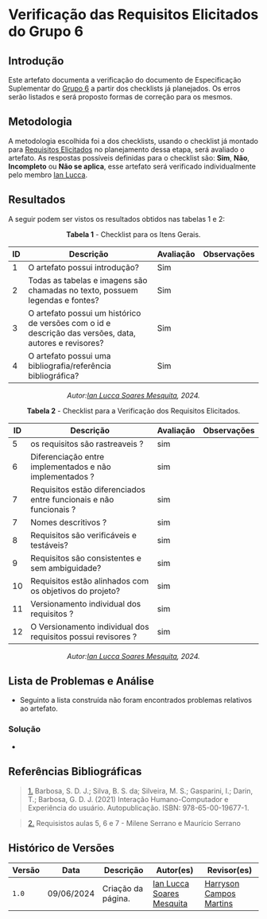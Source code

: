 # Verificação das Requisitos Elicitados do Grupo 6

## Introdução

Este artefato documenta a verificação do documento de Especificação Suplementar do [Grupo 6](https://requisitos-de-software.github.io/2024.1-Firefox/) a partir dos checklists já planejados. Os erros serão listados e será proposto formas de correção para os mesmos.


## Metodologia

A metodologia escolhida foi a dos checklists, usando o checklist já montado para [Requisitos Elicitados](docs/Verificacao/entrega2/planejamento_entr_2.m) no planejamento dessa etapa, será avaliado o artefato. As respostas possíveis definidas para o checklist são:
**Sim**, **Não**, **Incompleto** ou **Não se aplica**, esse artefato será verificado individualmente pelo membro  [Ian Lucca](https://github.com/IanLucca12).



## Resultados

A seguir podem ser vistos os resultados obtidos nas tabelas 1 e 2: 

<center>

**Tabela 1** - Checklist para os Itens Gerais.

| ID  | Descrição                                                                                              | Avaliação | Observações |
| --- | ------------------------------------------------------------------------------------------------------ | --------- | ----------- |
| 1   | O artefato possui introdução?                                                                          |   Sim        |             |
| 2   | Todas as tabelas e imagens são chamadas no texto, possuem legendas e fontes?                                      |  Sim         |             |
| 3   | O artefato possui um histórico de versões com o id e descrição das versões, data, autores e revisores? |   Sim        |             |
| 4   |     O artefato possui uma bibliografia/referência bibliográfica?                            |   Sim        |             |

_Autor:[Ian Lucca Soares Mesquita](https://github.com/IanLucca12), 2024._


</center>

<center>

**Tabela 2** - Checklist para a Verificação dos Requisitos Elicitados.

| ID  | Descrição                                                                                         | Avaliação | Observações |
| --- | ------------------------------------------------------------------------------------------------- | --------- | ----------- |
| 5 |     os requisitos são rastreaveis ?                                                                       |     sim      |          |            |
| 6 |      Diferenciação entre implementados e não implementados ?                                          |    sim       |          |            |
| 7 |      Requisitos estão diferenciados entre funcionais e não funcionais ?                                          |  sim         |          |            |
| 7 |      Nomes descritivos ?                                         |       sim    |          |            |
| 8 |      Requisitos são verificáveis e testáveis?                                          | sim          |          |            |
| 9 |      Requisitos são consistentes e sem ambiguidade?                                          |       sim    |          |            |
| 10 |      Requisitos estão alinhados com os objetivos do projeto?                                          |  sim         |          |            |
| 11 |      Versionamento individual dos requisitos ?                                         |    sim       |    |            |
| 12 |     O Versionamento individual dos requisitos possui revisores ?                                         |   sim        |          |            |


_Autor:[Ian Lucca Soares Mesquita](https://github.com/IanLucca12), 2024._

</center>




## Lista de Problemas e Análise 

- Seguinto a lista construída não foram encontrados problemas relativos ao artefato.

### Solução

- 



## Referências Bibliográficas

> <a id="FTF1Ref" href="#FTF1">1.</a>  Barbosa, S. D. J.; Silva, B. S. da; Silveira, M. S.; Gasparini, I.; Darin, T.; Barbosa, G. D. J. (2021)
Interação Humano-Computador e Experiência do usuário. Autopublicação. ISBN: 978-65-00-19677-1.

> <a id="FTF2Ref" href="#FTF2">2.</a> Requisistos aulas 5, 6 e 7 - Milene Serrano e Maurício Serrano


## Histórico de Versões

| Versão | Data       | Descrição                                   | Autor(es)                                        | Revisor(es)                                      |
| ------ | ---------- | ------------------------------------------- | ------------------------------------------------ | ------------------------------------------------ |
| `1.0`  | 09/06/2024 | Criação da página.                          | [Ian Lucca Soares Mesquita](https://github.com/IanLucca12) | [Harryson Campos Martins](https://github.com/harry-cmartin) |
